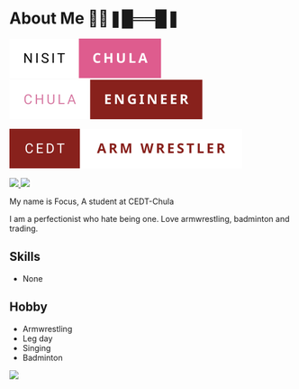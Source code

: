 # About Me 💪🦵❚█══█❚ 

[![forthebadge](https://github.com/CEDT-Chula/For-The-Cedt-Badge/blob/main/badges/nisit-chula.svg)](https://github.com/CEDT-Chula/For-The-Cedt-Badge/tree/main/badges)
[![forthebadge](https://github.com/CEDT-Chula/For-The-Cedt-Badge/blob/main/badges/chula-engineer.svg)](https://github.com/CEDT-Chula/For-The-Cedt-Badge/tree/main/badges)

[![forthebadge](https://github.com/CEDT-Chula/For-The-Cedt-Badge/blob/main/badges/cedt-arm-wrestler.svg)](https://github.com/CEDT-Chula/For-The-Cedt-Badge/tree/main/badges)

<a href="https://media1.tenor.com">
  <img src="https://media1.tenor.com/m/ytbz1Epg7Q8AAAAC/predator-arnold.gif" height="300px">
</a>
<a href="https://media1.tenor.com">
  <img src="https://media.tenor.com/HIXccOOAwXoAAAAM/badminton-sports.gif" height="300px">
</a>

My name is Focus, A student at CEDT-Chula

I am a perfectionist who hate being one. Love armwrestling, badminton and trading. 

## Skills
- None

## Hobby
- Armwrestling
- Leg day
- Singing
- Badminton

<a href="https://youtu.be/dQw4w9WgXcQ">
  <img src="https://user-images.githubusercontent.com/74038190/235294015-47144047-25ab-417c-af1b-6746820a20ff.gif" />
</a>
